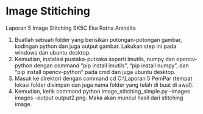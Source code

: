 # Image Stitiching

Laporan 5 Image Stitching SK5C Eka Ratna Anindita

1. Buatlah sebuah folder yang berisikan potongan-potongan gambar, kodingan python dan juga output gambar. Lakukan step ini pada windows dan ubuntu desktop.
2. Kemudian, instalasi pustaka-putsaka seperti imutils, numpy dan opencv-python dengan command ”pip install imutils”, “pip install numpy”, dan “pip install opencv-python” pada cmd dan juga ubuntu desktop.
3. Masuk ke direktori dengan command cd C:\Laporan 5 PemPar (tempat lokasi folder disimpan dan juga nama folder yang telah di buat di awal).
4. Kemudian, ketik command python image_stitching_simple.py –images images
–output output2.png. Maka akan muncul hasil dari stitching image.
